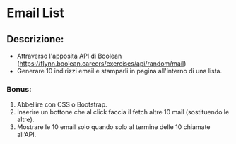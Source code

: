 Email List
===
## Descrizione:
- Attraverso l'apposita API di Boolean (https://flynn.boolean.careers/exercises/api/random/mail)
- Generare 10 indirizzi email e stamparli in pagina all'interno di una lista.

### Bonus:
1. Abbellire con CSS o Bootstrap.
2. Inserire un bottone che al click faccia il fetch altre 10 mail (sostituendo le altre).
2. Mostrare le 10 email solo quando solo al termine delle 10 chiamate all’API.
